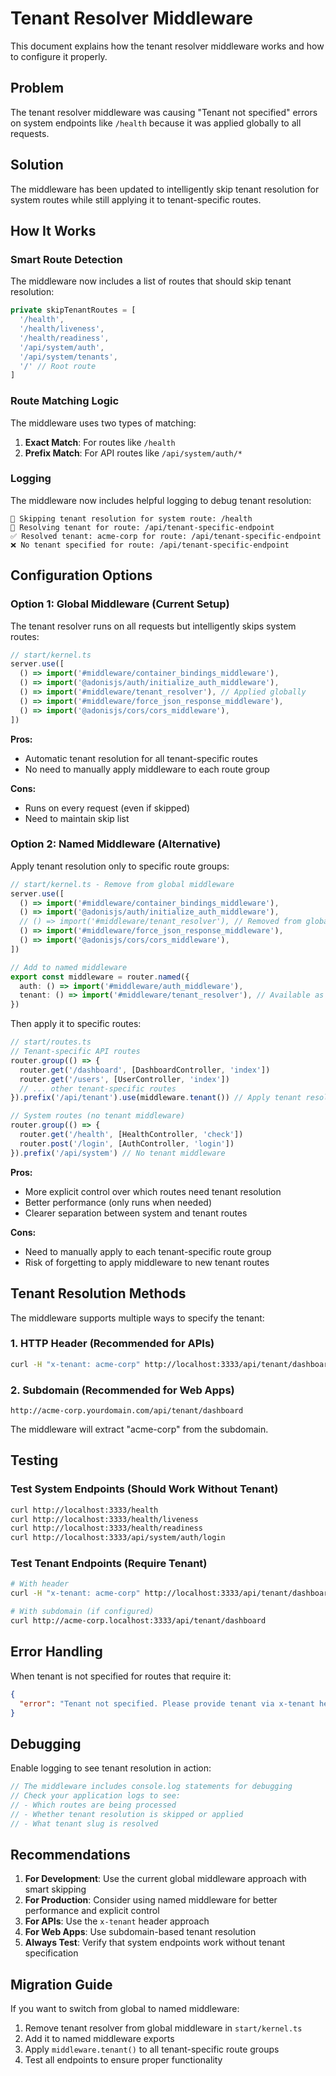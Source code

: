 # Tenant Resolver Middleware

This document explains how the tenant resolver middleware works and how to configure it properly.

## Problem

The tenant resolver middleware was causing "Tenant not specified" errors on system endpoints like `/health` because it was applied globally to all requests.

## Solution

The middleware has been updated to intelligently skip tenant resolution for system routes while still applying it to tenant-specific routes.

## How It Works

### Smart Route Detection

The middleware now includes a list of routes that should skip tenant resolution:

```typescript
private skipTenantRoutes = [
  '/health',
  '/health/liveness', 
  '/health/readiness',
  '/api/system/auth',
  '/api/system/tenants',
  '/' // Root route
]
```

### Route Matching Logic

The middleware uses two types of matching:

1. **Exact Match**: For routes like `/health`
2. **Prefix Match**: For API routes like `/api/system/auth/*`

### Logging

The middleware now includes helpful logging to debug tenant resolution:

```
🔄 Skipping tenant resolution for system route: /health
🏢 Resolving tenant for route: /api/tenant-specific-endpoint
✅ Resolved tenant: acme-corp for route: /api/tenant-specific-endpoint
❌ No tenant specified for route: /api/tenant-specific-endpoint
```

## Configuration Options

### Option 1: Global Middleware (Current Setup)

The tenant resolver runs on all requests but intelligently skips system routes:

```typescript
// start/kernel.ts
server.use([
  () => import('#middleware/container_bindings_middleware'),
  () => import('@adonisjs/auth/initialize_auth_middleware'),
  () => import('#middleware/tenant_resolver'), // Applied globally
  () => import('#middleware/force_json_response_middleware'),
  () => import('@adonisjs/cors/cors_middleware'),
])
```

**Pros:**
- Automatic tenant resolution for all tenant-specific routes
- No need to manually apply middleware to each route group

**Cons:**
- Runs on every request (even if skipped)
- Need to maintain skip list

### Option 2: Named Middleware (Alternative)

Apply tenant resolution only to specific route groups:

```typescript
// start/kernel.ts - Remove from global middleware
server.use([
  () => import('#middleware/container_bindings_middleware'),
  () => import('@adonisjs/auth/initialize_auth_middleware'),
  // () => import('#middleware/tenant_resolver'), // Removed from global
  () => import('#middleware/force_json_response_middleware'),
  () => import('@adonisjs/cors/cors_middleware'),
])

// Add to named middleware
export const middleware = router.named({
  auth: () => import('#middleware/auth_middleware'),
  tenant: () => import('#middleware/tenant_resolver'), // Available as named middleware
})
```

Then apply it to specific routes:

```typescript
// start/routes.ts
// Tenant-specific API routes
router.group(() => {
  router.get('/dashboard', [DashboardController, 'index'])
  router.get('/users', [UserController, 'index'])
  // ... other tenant-specific routes
}).prefix('/api/tenant').use(middleware.tenant()) // Apply tenant resolution

// System routes (no tenant middleware)
router.group(() => {
  router.get('/health', [HealthController, 'check'])
  router.post('/login', [AuthController, 'login'])
}).prefix('/api/system') // No tenant middleware
```

**Pros:**
- More explicit control over which routes need tenant resolution
- Better performance (only runs when needed)
- Clearer separation between system and tenant routes

**Cons:**
- Need to manually apply to each tenant-specific route group
- Risk of forgetting to apply middleware to new tenant routes

## Tenant Resolution Methods

The middleware supports multiple ways to specify the tenant:

### 1. HTTP Header (Recommended for APIs)

```bash
curl -H "x-tenant: acme-corp" http://localhost:3333/api/tenant/dashboard
```

### 2. Subdomain (Recommended for Web Apps)

```
http://acme-corp.yourdomain.com/api/tenant/dashboard
```

The middleware will extract "acme-corp" from the subdomain.

## Testing

### Test System Endpoints (Should Work Without Tenant)

```bash
curl http://localhost:3333/health
curl http://localhost:3333/health/liveness
curl http://localhost:3333/health/readiness
curl http://localhost:3333/api/system/auth/login
```

### Test Tenant Endpoints (Require Tenant)

```bash
# With header
curl -H "x-tenant: acme-corp" http://localhost:3333/api/tenant/dashboard

# With subdomain (if configured)
curl http://acme-corp.localhost:3333/api/tenant/dashboard
```

## Error Handling

When tenant is not specified for routes that require it:

```json
{
  "error": "Tenant not specified. Please provide tenant via x-tenant header or subdomain."
}
```

## Debugging

Enable logging to see tenant resolution in action:

```typescript
// The middleware includes console.log statements for debugging
// Check your application logs to see:
// - Which routes are being processed
// - Whether tenant resolution is skipped or applied
// - What tenant slug is resolved
```

## Recommendations

1. **For Development**: Use the current global middleware approach with smart skipping
2. **For Production**: Consider using named middleware for better performance and explicit control
3. **For APIs**: Use the `x-tenant` header approach
4. **For Web Apps**: Use subdomain-based tenant resolution
5. **Always Test**: Verify that system endpoints work without tenant specification

## Migration Guide

If you want to switch from global to named middleware:

1. Remove tenant resolver from global middleware in `start/kernel.ts`
2. Add it to named middleware exports
3. Apply `middleware.tenant()` to all tenant-specific route groups
4. Test all endpoints to ensure proper functionality
